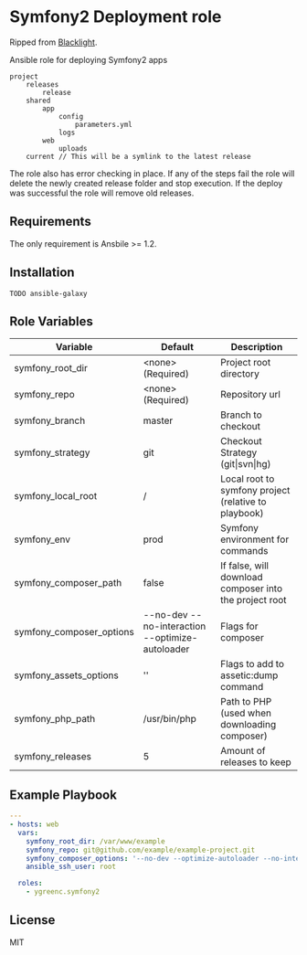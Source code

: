 # Symfony2 Deployment role

Ripped from [Blacklight](http://www.blacklight.co.za).

Ansible role for deploying Symfony2 apps

```
project
    releases
        release
    shared
        app
            config
                parameters.yml
            logs
        web
            uploads
    current // This will be a symlink to the latest release
```

The role also has error checking in place. If any of the steps fail the role will delete the newly created release folder
and stop execution. If the deploy was successful the role will remove old releases.

Requirements
------------

The only requirement is Ansbile >= 1.2.

Installation
------------

```
TODO ansible-galaxy
```

Role Variables
--------------

| Variable | Default | Description |
| -------- | ------- | ----------- |
| symfony_root_dir | \<none\>(Required) | Project root directory |
| symfony_repo | \<none\>(Required) | Repository url |
| symfony_branch | master | Branch to checkout |
| symfony_strategy | git | Checkout Strategy (git\|svn\|hg) |
| symfony_local_root | / | Local root to symfony project (relative to playbook) |
| symfony_env | prod | Symfony environment for commands |
| symfony_composer_path | false | If false, will download composer into the project root |
| symfony_composer_options | --no-dev --no-interaction --optimize-autoloader | Flags for composer |
| symfony_assets_options | '' | Flags to add to assetic:dump command |
| symfony_php_path | /usr/bin/php | Path to PHP (used when downloading composer) |
| symfony_releases | 5 | Amount of releases to keep |

Example Playbook
----------------

```yml
---
- hosts: web
  vars:
    symfony_root_dir: /var/www/example
    symfony_repo: git@github.com/example/example-project.git
    symfony_composer_options: '--no-dev --optimize-autoloader --no-interaction'
    ansible_ssh_user: root

  roles:
    - ygreenc.symfony2
```

License
-------

MIT
